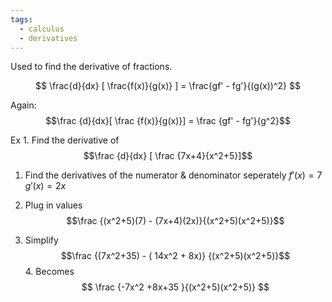 ```yaml
---
tags:
  - calculus
  - derivatives
---
```

Used to find the derivative of fractions.


$$
\frac{d}{dx} [ \frac{f(x)}{g(x)} ] = \frac{gf' - fg'}{(g(x))^2}
$$

Again:
$$\frac {d}{dx}[ \frac {f(x)}{g(x)}] = \frac {gf' - fg'}{g^2}$$

Ex 1.
Find the derivative of
$$\frac {d}{dx} [ \frac {7x+4}{x^2+5}]$$

1. Find the derivatives of the numerator & denominator seperately
$f'(x) = 7$
$g'(x) = 2x$

2. Plug in values
$$\frac {(x^2+5)(7) - (7x+4)(2x)}{(x^2+5)(x^2+5)}$$

3. Simplify
   $$\frac {(7x^2+35) - ( 14x^2 + 8x)} {(x^2+5)(x^2+5)}$$
   4. Becomes
      $$
\frac {-7x^2 +8x+35 }{(x^2+5)(x^2+5)}
$$







